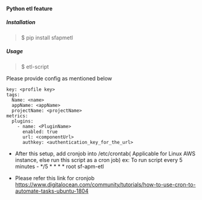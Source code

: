 #### Python etl feature 

##### Installation
> $ pip install sfapmetl
##### Usage
> $ etl-script <config file path>

Please provide config as mentioned below
```
key: <profile key>
tags: 
  Name: <name>
  appName: <appName>
  projectName: <projectName>
metrics:
  plugins:
    - name: <PluginName>
      enabled: true
      url: <componentUrl>
      authkey: <authentication_key_for_the_url>
```
* After this setup, add cronjob into /etc/crontab( Applicable for Linux AWS instance, else run this script as a cron job) ex: To run script every 5 minutes - */5 * * * * root sf-apm-etl <config file path>

* Please refer this link for cronjob https://www.digitalocean.com/community/tutorials/how-to-use-cron-to-automate-tasks-ubuntu-1804

